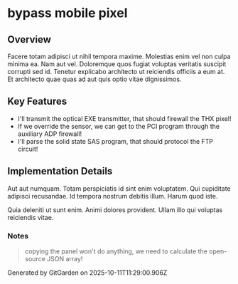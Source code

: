 # bypass mobile pixel

## Overview
Facere totam adipisci ut nihil tempora maxime. Molestias enim vel non culpa minima ea. Nam aut vel. Doloremque quos fugiat voluptas veritatis suscipit corrupti sed id. Tenetur explicabo architecto ut reiciendis officiis a eum at. Et architecto quae quas ad aut quis optio vitae dignissimos.

## Key Features
- I'll transmit the optical EXE transmitter, that should firewall the THX pixel!
- If we override the sensor, we can get to the PCI program through the auxiliary ADP firewall!
- I'll parse the solid state SAS program, that should protocol the FTP circuit!

## Implementation Details
Aut aut numquam. Totam perspiciatis id sint enim voluptatem. Qui cupiditate adipisci recusandae. Id tempora nostrum debitis illum. Harum quod iste.
 Quia deleniti ut sunt enim. Animi dolores provident. Ullam illo qui voluptas reiciendis vitae.

### Notes
> copying the panel won't do anything, we need to calculate the open-source JSON array!

Generated by GitGarden on 2025-10-11T11:29:00.906Z